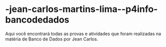 # -jean-carlos-martins-lima--p4info-bancodedados

Aqui você encontrará todas as provas e atividades que foram realizadas na matéria de Banco de Dados por Jean Carlos.
